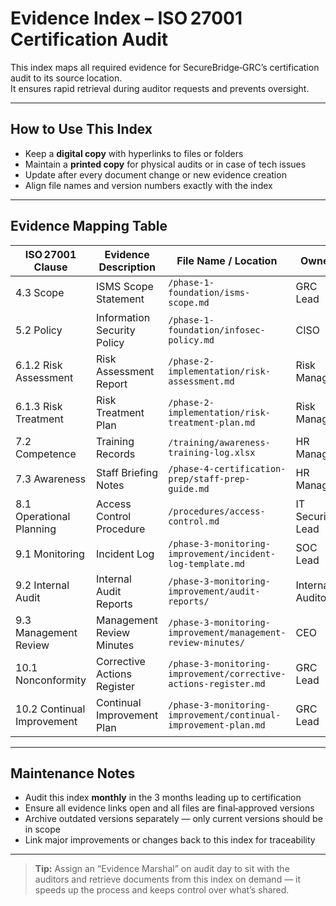 #  Evidence Index – ISO 27001 Certification Audit

This index maps all required evidence for SecureBridge‑GRC’s certification audit to its source location.  
It ensures rapid retrieval during auditor requests and prevents oversight.

---

##  How to Use This Index

- Keep a **digital copy** with hyperlinks to files or folders  
- Maintain a **printed copy** for physical audits or in case of tech issues  
- Update after every document change or new evidence creation  
- Align file names and version numbers exactly with the index

---

##  Evidence Mapping Table

| ISO 27001 Clause | Evidence Description | File Name / Location | Owner | Last Updated |
|------------------|----------------------|----------------------|-------|--------------|
| 4.3 Scope | ISMS Scope Statement | `/phase-1-foundation/isms-scope.md` | GRC Lead | 2025‑07‑01 |
| 5.2 Policy | Information Security Policy | `/phase-1-foundation/infosec-policy.md` | CISO | 2025‑07‑03 |
| 6.1.2 Risk Assessment | Risk Assessment Report | `/phase-2-implementation/risk-assessment.md` | Risk Manager | 2025‑08‑10 |
| 6.1.3 Risk Treatment | Risk Treatment Plan | `/phase-2-implementation/risk-treatment-plan.md` | Risk Manager | 2025‑08‑12 |
| 7.2 Competence | Training Records | `/training/awareness-training-log.xlsx` | HR Manager | 2025‑07‑20 |
| 7.3 Awareness | Staff Briefing Notes | `/phase-4-certification-prep/staff-prep-guide.md` | HR Manager | 2025‑09‑01 |
| 8.1 Operational Planning | Access Control Procedure | `/procedures/access-control.md` | IT Security Lead | 2025‑06‑15 |
| 9.1 Monitoring | Incident Log | `/phase-3-monitoring-improvement/incident-log-template.md` | SOC Lead | 2025‑08‑14 |
| 9.2 Internal Audit | Internal Audit Reports | `/phase-3-monitoring-improvement/audit-reports/` | Internal Auditor | 2025‑08‑20 |
| 9.3 Management Review | Management Review Minutes | `/phase-3-monitoring-improvement/management-review-minutes/` | CEO | 2025‑08‑25 |
| 10.1 Nonconformity | Corrective Actions Register | `/phase-3-monitoring-improvement/corrective-actions-register.md` | GRC Lead | 2025‑08‑15 |
| 10.2 Continual Improvement | Continual Improvement Plan | `/phase-3-monitoring-improvement/continual-improvement-plan.md` | GRC Lead | 2025‑08‑18 |

---

##  Maintenance Notes

- Audit this index **monthly** in the 3 months leading up to certification  
- Ensure all evidence links open and all files are final‑approved versions  
- Archive outdated versions separately — only current versions should be in scope  
- Link major improvements or changes back to this index for traceability

---

> **Tip:** Assign an “Evidence Marshal” on audit day to sit with the auditors and retrieve documents from this index on demand — it speeds up the process and keeps control over what’s shared.
